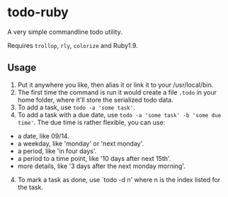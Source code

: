 # todo-ruby
A very simple commandline todo utility.

Requires `trollop`, `rly`, `colorize` and Ruby1.9.

## Usage
1. Put it anywhere you like, then alias it or link it to your /usr/local/bin.
2. The first time the command is run it would create a file `.todo` in your home folder, where it'll store the serialized todo data.
2. To add a task, use `todo -a 'some task'`. 
3. To add a task with a due date, use `todo -a 'some task' -b 'some due time'`. The due time is rather flexible, you can use:
  - a date, like 09/14.
  - a weekday, like 'monday' or 'next monday'.
  - a period, like 'in four days'.
  - a period to a time point, like '10 days after next 15th'.
  - more details, like '3 days after the next monday morning'.
4. To mark a task as done, use `todo -d n' where n is the index listed for the task.

